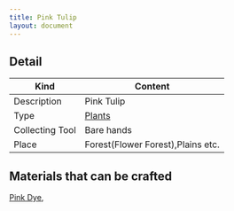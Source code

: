 ```yaml
---
title: Pink Tulip
layout: document
---
```

## Detail

|Kind|Content|
|---|---|
|Description|Pink Tulip|
|Type|[Plants](Plants)|
|Collecting Tool|Bare hands|
|Place|Forest(Flower Forest),Plains etc.|

## Materials that can be crafted

[Pink Dye](Pink_Dye),
